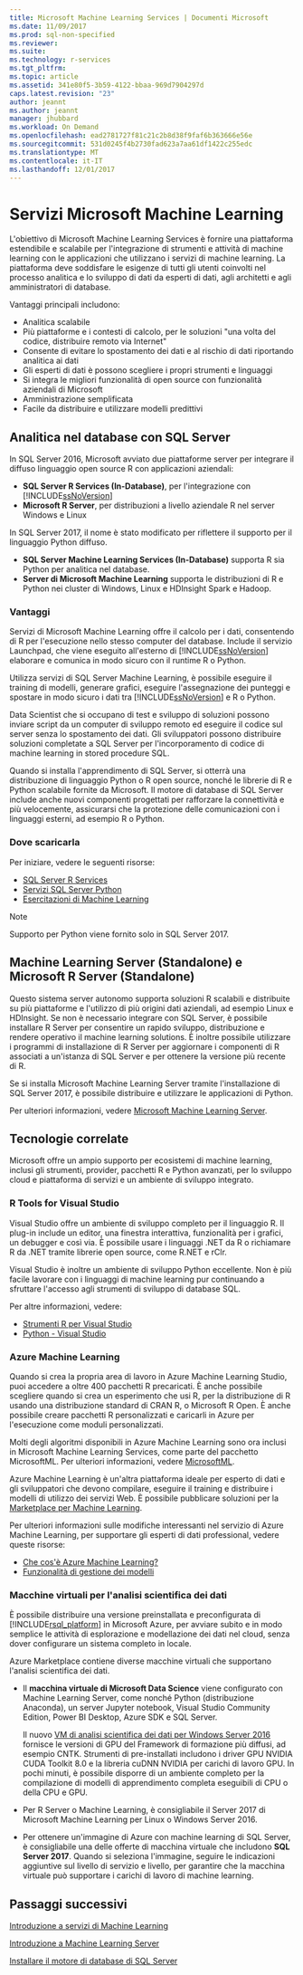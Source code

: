 ```yaml
---
title: Microsoft Machine Learning Services | Documenti Microsoft
ms.date: 11/09/2017
ms.prod: sql-non-specified
ms.reviewer: 
ms.suite: 
ms.technology: r-services
ms.tgt_pltfrm: 
ms.topic: article
ms.assetid: 341e80f5-3b59-4122-bbaa-969d7904297d
caps.latest.revision: "23"
author: jeannt
ms.author: jeannt
manager: jhubbard
ms.workload: On Demand
ms.openlocfilehash: ead2781727f81c21c2b8d38f9faf6b363666e56e
ms.sourcegitcommit: 531d0245f4b2730fad623a7aa61df1422c255edc
ms.translationtype: MT
ms.contentlocale: it-IT
ms.lasthandoff: 12/01/2017
---
```

# <a name="microsoft-machine-learning-services"></a>Servizi Microsoft Machine Learning

L'obiettivo di Microsoft Machine Learning Services è fornire una piattaforma estendibile e scalabile per l'integrazione di strumenti e attività di machine learning con le applicazioni che utilizzano i servizi di machine learning. La piattaforma deve soddisfare le esigenze di tutti gli utenti coinvolti nel processo analitica e lo sviluppo di dati da esperti di dati, agli architetti e agli amministratori di database.

Vantaggi principali includono:

+ Analitica scalabile
+ Più piattaforme e i contesti di calcolo, per le soluzioni "una volta del codice, distribuire remoto via Internet"
+ Consente di evitare lo spostamento dei dati e al rischio di dati riportando analitica ai dati
+ Gli esperti di dati è possono scegliere i propri strumenti e linguaggi
+ Si integra le migliori funzionalità di open source con funzionalità aziendali di Microsoft
+ Amministrazione semplificata
+ Facile da distribuire e utilizzare modelli predittivi

## <a name="in-database-analytics-with-sql-server"></a>Analitica nel database con SQL Server

In SQL Server 2016, Microsoft avviato due piattaforme server per integrare il diffuso linguaggio open source R con applicazioni aziendali:

+ **SQL Server R Services (In-Database)**, per l'integrazione con [!INCLUDE[ssNoVersion](../../includes/ssnoversion-md.md)]
+ **Microsoft R Server**, per distribuzioni a livello aziendale R nel server Windows e Linux

In SQL Server 2017, il nome è stato modificato per riflettere il supporto per il linguaggio Python diffuso.

+ **SQL Server Machine Learning Services (In-Database)** supporta R sia Python per analitica nel database.
+ **Server di Microsoft Machine Learning** supporta le distribuzioni di R e Python nei cluster di Windows, Linux e HDInsight Spark e Hadoop.

### <a name="benefits"></a>Vantaggi

Servizi di Microsoft Machine Learning offre il calcolo per i dati, consentendo di R per l'esecuzione nello stesso computer del database. Include il servizio Launchpad, che viene eseguito all'esterno di [!INCLUDE[ssNoVersion](../../includes/ssnoversion-md.md)] elaborare e comunica in modo sicuro con il runtime R o Python.

Utilizza servizi di SQL Server Machine Learning, è possibile eseguire il training di modelli, generare grafici, eseguire l'assegnazione dei punteggi e spostare in modo sicuro i dati tra [!INCLUDE[ssNoVersion](../../includes/ssnoversion-md.md)] e R o Python.

Data Scientist che si occupano di test e sviluppo di soluzioni possono inviare script da un computer di sviluppo remoto ed eseguire il codice sul server senza lo spostamento dei dati. Gli sviluppatori possono distribuire soluzioni completate a SQL Server per l'incorporamento di codice di machine learning in stored procedure SQL.

Quando si installa l'apprendimento di SQL Server, si otterrà una distribuzione di linguaggio Python o R open source, nonché le librerie di R e Python scalabile fornite da Microsoft. Il motore di database di SQL Server include anche nuovi componenti progettati per rafforzare la connettività e più velocemente, assicurarsi che la protezione delle comunicazioni con i linguaggi esterni, ad esempio R o Python.

### <a name="where-to-get-it"></a>Dove scaricarla

Per iniziare, vedere le seguenti risorse:

+ [SQL Server R Services](sql-server-r-services.md)
+ [Servizi SQL Server Python](../python/sql-server-python-services.md)
+ [Esercitazioni di Machine Learning](../tutorials/machine-learning-services-tutorials.md)

> [!NOTE]
> Supporto per Python viene fornito solo in SQL Server 2017. 

## <a name="machine-learning-server-standalone-and-microsoft-r-server-standalone"></a>Machine Learning Server (Standalone) e Microsoft R Server (Standalone)

Questo sistema server autonomo supporta soluzioni R scalabili e distribuite su più piattaforme e l'utilizzo di più origini dati aziendali, ad esempio Linux e HDInsight. Se non è necessario integrare con SQL Server, è possibile installare R Server per consentire un rapido sviluppo, distribuzione e rendere operativo il machine learning solutions. È inoltre possibile utilizzare i programmi di installazione di R Server per aggiornare i componenti di R associati a un'istanza di SQL Server e per ottenere la versione più recente di R.

Se si installa Microsoft Machine Learning Server tramite l'installazione di SQL Server 2017, è possibile distribuire e utilizzare le applicazioni di Python.

Per ulteriori informazioni, vedere [Microsoft Machine Learning Server](https://docs.microsoft.com/r-server/index).

## <a name="related-technologies"></a>Tecnologie correlate

Microsoft offre un ampio supporto per ecosistemi di machine learning, inclusi gli strumenti, provider, pacchetti R e Python avanzati, per lo sviluppo cloud e piattaforma di servizi e un ambiente di sviluppo integrato.

### <a name="r-tools-for-visual-studio"></a>R Tools for Visual Studio

Visual Studio offre un ambiente di sviluppo completo per il linguaggio R. Il plug-in include un editor, una finestra interattiva, funzionalità per i grafici, un debugger e così via. È possibile usare i linguaggi .NET da R o richiamare R da .NET tramite librerie open source, come R.NET e rClr.

Visual Studio è inoltre un ambiente di sviluppo Python eccellente. Non è più facile lavorare con i linguaggi di machine learning pur continuando a sfruttare l'accesso agli strumenti di sviluppo di database SQL.

Per altre informazioni, vedere:

+ [Strumenti R per Visual Studio](https://www.visualstudio.com/vs/rtvs/)
+ [Python - Visual Studio](https://www.visualstudio.com/vs/python/)

### <a name="azure-machine-learning"></a>Azure Machine Learning

Quando si crea la propria area di lavoro in Azure Machine Learning Studio, puoi accedere a oltre 400 pacchetti R precaricati. È anche possibile scegliere quando si crea un esperimento che usi R, per la distribuzione di R usando una distribuzione standard di CRAN R, o Microsoft R Open. È anche possibile creare pacchetti R personalizzati e caricarli in Azure per l'esecuzione come moduli personalizzati.

Molti degli algoritmi disponibili in Azure Machine Learning sono ora inclusi in Microsoft Machine Learning Services, come parte del pacchetto MicrosoftML. Per ulteriori informazioni, vedere [MicrosoftML](https://docs.microsoft.com/r-server/r-reference/microsoftml/microsoftml-package).

Azure Machine Learning è un'altra piattaforma ideale per esperto di dati e gli sviluppatori che devono compilare, eseguire il training e distribuire i modelli di utilizzo dei servizi Web. È possibile pubblicare soluzioni per la [Marketplace per Machine Learning](http://datamarket.azure.com/browse/data?category=machine-learning).

Per ulteriori informazioni sulle modifiche interessanti nel servizio di Azure Machine Learning, per supportare gli esperti di dati professional, vedere queste risorse:

+ [Che cos'è Azure Machine Learning?](https://docs.microsoft.com/azure/machine-learning/preview/overview-what-is-azure-ml)
+ [Funzionalità di gestione dei modelli](https://docs.microsoft.com/azure/machine-learning/preview/model-management-overview)

### <a name="data-science-virtual-machines"></a>Macchine virtuali per l'analisi scientifica dei dati

È possibile distribuire una versione preinstallata e preconfigurata di [!INCLUDE[rsql_platform](../../includes/rsql-platform-md.md)] in Microsoft Azure, per avviare subito e in modo semplice le attività di esplorazione e modellazione dei dati nel cloud, senza dover configurare un sistema completo in locale.

Azure Marketplace contiene diverse macchine virtuali che supportano l'analisi scientifica dei dati.

+ Il **macchina virtuale di Microsoft Data Science** viene configurato con Machine Learning Server, come nonché Python (distribuzione Anaconda), un server Jupyter notebook, Visual Studio Community Edition, Power BI Desktop, Azure SDK e SQL Server.

    Il nuovo [VM di analisi scientifica dei dati per Windows Server 2016](http://aka.ms/dsvm/win2016) fornisce le versioni di GPU del Framework di formazione più diffusi, ad esempio CNTK. Strumenti di pre-installati includono i driver GPU NVIDIA CUDA Toolkit 8.0 e la libreria cuDNN NVIDIA per carichi di lavoro GPU. In pochi minuti, è possibile disporre di un ambiente completo per la compilazione di modelli di apprendimento completa eseguibili di CPU o della CPU e GPU.

+ Per R Server o Machine Learning, è consigliabile il Server 2017 di Microsoft Machine Learning per Linux o Windows Server 2016.

+ Per ottenere un'immagine di Azure con machine learning di SQL Server, è consigliabile una delle offerte di macchina virtuale che includono **SQL Server 2017**. Quando si seleziona l'immagine, seguire le indicazioni aggiuntive sul livello di servizio e livello, per garantire che la macchina virtuale può supportare i carichi di lavoro di machine learning.

## <a name="next-steps"></a>Passaggi successivi

[Introduzione a servizi di Machine Learning](getting-started-with-sql-server-r-services.md)

[Introduzione a Machine Learning Server](getting-started-with-microsoft-r-server-standalone.md)

[Installare il motore di database di SQL Server](../../database-engine/install-windows/install-sql-server-database-engine.md)
